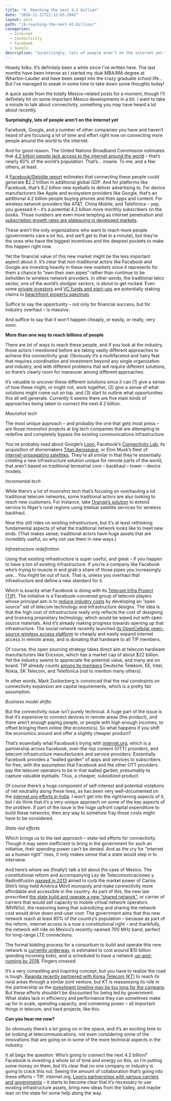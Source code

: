 ```yaml
---
title: "4. Reaching the next 4.2 billion"
date: "2016-11-21T22:12:03.284Z"
layout: post
path: "/4-reaching-the-next-42-billion/"
categories:
  - Internet
  - Connectivity
  - Facebook
  - Google
description: "Surprisingly, lots of people aren’t on the internet yet."
---
```

Howdy folks. It’s definitely been a while since I’ve written here. The last months have been intense as I started my dual MBA/MA degree at Wharton-Lauder and have been swept into the crazy graduate school life... But I’ve managed to sneak in some time to take down some thoughts today!

A quick aside from the totally Mexico-related posts for a moment, though I’ll definitely hit on some important Mexico developments in a bit. I want to take a minute to talk about connectivity, something you may have heard a lot about recently.

<strong>Surprisingly, lots of people aren’t on the internet yet</strong>

Facebook, Google, and a number of other companies you have and haven’t heard of are focusing a lot of time and effort right now on connecting more people around the world to the internet.

And for good reason. The United Nations Broadband Commission estimates that <a href="http://www.broadbandcommission.org/Documents/reports/bb-annualreport2015.pdf">4.2 billion people lack access to the internet around the world</a> – that’s nearly 60% of the world’s population. That’s… insane. To me, and a few others, at least.

A <a href="http://www2.deloitte.com/content/dam/Deloitte/ie/Documents/TechnologyMediaCommunications/2014_uk_tmt_value_of_connectivity_deloitte_ireland.pdf">Facebook/Deloitte report</a> estimates that connecting these people could generate $2.2 trillion in additional global GDP. And for platforms like Facebook, that’s 8.2 billion new eyeballs to deliver advertising to. For device manufacturers like Apple and ecosystem providers like Google, that’s an additional 4.2 billion people buying phones and then apps and content. For wireless network providers like AT&T, China Mobile, and Telefónica – yep, you guessed it – it’s a potential 4.2 billion more monthly subscribers on the books. Those numbers are even more tempting as internet penetration and <a href="http://www.kpcb.com/internet-trends">subscription growth rates are plateauing in developed markets</a>.

These aren’t the only organizations who want to reach more people (governments care a lot too, and we’ll get to that in a minute), but they’re the ones who have the biggest incentives and the deepest pockets to make this happen right now.

Yet the financial value of this new market might be the less important aspect about it. It’s clear that non-traditional actors like Facebook and Google are investing heavily in these new markets since it represents for them a chance to “own their own pipes” rather than continue to be beholden to wireless network providers. In other words, the traditional telco sector, one of the world’s stodgier sectors, is about to get rocked. Even some <a href="http://www.wsj.com/articles/SB10001424052702303330204579248041603159658">private investors</a> and <a href="http://www.fiercewireless.com/wireless/chamath-palihapitiya-wants-to-bid-billions-600-mhz-incentive-auction-to-challenge-verizon">VC funds and start-ups</a> are potentially staking claims to <a href="http://www.recode.net/2015/11/10/11620552/chamath-palihapitiya-is-raising-billions-to-take-on-att-and-verizon">beachfront property spectrum</a>.

Suffice to say the opportunity – not only for financial success, but for industry overhaul – is massive.

And suffice to say that it won’t happen cheaply, or easily, or really, very soon.

<strong>More than one way to reach billions of people</strong>

There are lot of ways to reach these people, and if you look at the industry, those actors I mentioned before are taking vastly different approaches to achieve this connectivity goal. Obviously it’s a multifaceted and hairy feat that requires coordination and investment beyond any single organization and industry, and with different problems that will require different solutions, so there’s clearly room for maneuver among different approaches.

It’s valuable to uncover these different solutions since it can (1) give a sense of how these might, or might not, work together, (2) give a sense of what solutions might come out on top, and (3) start to outline what opportunities this all will generate. Currently it seems there are five main kinds of approaches being taken to connect the next 4.2 billion.

<em>Moonshot tech</em>

The most unique approach – and probably the one that gets most press – are those moonshot projects at big tech companies that are attempting to redefine and completely bypass the existing communications infrastructure.

You’ve probably read about Google’s <a href="https://www.solveforx.com/loon/">Loon</a>, Facebook’s <a href="https://info.internet.org/en/story/connectivity-lab/">Connectivity Lab</a>, its acquisition of dronemakers <a href="https://techcrunch.com/2014/04/14/google-acquires-titan-aerospace-the-drone-company-pursued-by-facebook/">Titan Aerospace</a>, or Elon Musk’s fleet of <a href="https://www.cnet.com/news/elon-musk-is-trying-to-bring-the-internet-to-space/">internet-propagating satellites</a>. They’re all similar in that they’re essentially creating a new infrastructure solution unique for remote parts of the world, that aren’t based on traditional terrestrial core – backhaul – tower – device models.

<em>Incremental tech</em>

While there’s a lot of moonshot tech that’s focusing on overhauling a lot traditional telecom networks, some traditional actors are also looking to reach new customers. For instance, take <a href="http://www.developingtelecoms.com/tech/satellite-networks/5394-orange-niger-uses-satellite-to-extend-rural-niger-network.html">Orange’s solution</a> to extend service to Niger’s rural regions using Intelsat satellite services for wireless backhaul.

Now this still rides on existing infrastructure, but it’s at least rethinking fundamental aspects of what the traditional network looks like to meet new ends. (That makes sense; traditional actors have huge assets that are incredibly useful, so why not use them in new ways.)

<em>Infrastructure redefinition</em>

Using that existing infrastructure is super useful, and great – if you happen to have a ton of existing infrastructure. If you’re a company like Facebook who’s trying to muscle in and grab a share of those pipes you increasingly use... You might be out of luck. That is, unless you overhaul that infrastructure and define a new standard for it.

Which is exactly what Facebook is doing with its <a href="https://telecominfraproject.com/">Telecom Infra Project (TIP)</a>. The initiative is a Facebook-convened group of telecom players whose principal aim is to <a href="http://www.nytimes.com/2016/04/25/technology/facebook-aims-to-drive-down-tech-prices-to-expand-its-reach.html">reduce industry costs</a> by developing an “open source” set of telecom technology and infrastructure designs. The idea is that the high cost of infrastructure really only reflects the cost of designing and licensing proprietary technology, which would be wiped out with open source materials. And it’s already making progress towards opening up that infrastructure. The social network recently launched <a href="https://techcrunch.com/2016/07/06/facebooks-opencellular-is-a-new-open-source-wireless-access-platform-for-remote-areas/">its OpenCellular open-source wireless access platform</a> to cheaply and easily expand internet access in remote areas, and is donating that hardware to all TIP members.

Of course, this open sourcing strategy takes direct aim at telecom hardware manufacturers like Ericsson, which has a market cap of about $22 billion. Yet the industry seems to appreciate the potential value, and many are on board: TIP already counts <a href="https://telecominfraproject.com/members/">among its members</a> Deutsche Telekom, EE, Intel, Nokia, SK Telecom, and Telefónica (not to mention many others).

In other words, Mark Zuckerberg is convinced that the real constraints on connectivity expansion are capital requirements, which is a pretty fair assumption.

<em>Business model shifts</em>

But the connectivity issue isn’t purely technical. A huge part of the issue is that it’s expensive to connect devices in remote areas (the product), and there aren’t enough paying people, or people with high enough incomes, to offset bringing them online (the economics). So what happens if you shift the economics around and offer a slightly cheaper product?

That’s essentially what Facebook’s trying with <a href="http://internet.org/">internet.org</a>, which is a partnership across Facebook, over-the-top content (OTT) providers, and telecom infrastructure manufacturers and service providers. Essentially Facebook provides a “walled garden” of apps and services to subscribers for free, with the assumption that Facebook and the other OTT providers pay the telecom operators to be in that walled garden, presumably to capture valuable eyeballs. Thus, a cheaper, subsidized product.

Of course there’s a huge component of self-interest and potential violations of net neutrality along these lines, as has been very well-documented on the <a href="http://qz.com/384865/facebooks-internet-org-is-falling-apart-in-india-as-the-country-debates-net-neutrality/">internet.org efforts in India</a>. I won’t get into the right/wrong aspects of it, but I do think that it’s a very unique approach on some of the key aspects of the problem. If part of the issue is the huge upfront capital expenditure to build these networks, then any way to somehow fray those costs might have to be considered.

<em>State-led efforts</em>

Which brings us to the last approach – state-led efforts for connectivity. Though it may seem inefficient to bring in the government for such an initiative, their spending power can’t be denied. And as the cry for “internet as a human right” rises, it only makes sense that a state would step in to intervene.

And here’s where we (finally!) talk a bit about the case of Mexico. The constitutional reform and accompanying Ley de Telecomunicaciones y Radiodifusión <a href="http://www.wsj.com/articles/SB10001424127887324904004578537672992847496">passed in 2013</a> aimed to curb the market power of Carlos Slim’s long-held América Móvil monopoly and make connectivity more affordable and accessible in the country. As part of this, the new law proscribed <a href="http://www.wsj.com/articles/mexico-plans-broadband-overhaul-1414794178">the state build and operate a new “shared network”</a>, or carrier of carriers that would sell capacity to mobile virtual network operators (MVNOs), the reasoning being that subsidizing and sharing the network cost would drive down end-user cost. The government aims that this new network reach at least 85% of the country’s population – because as part of the reform, internet access is a now a constitutional right – and thankfully, the network will ride on Mexico’s recently-opened 700 MHz band, perfect for long-range LTE connections.

The formal bidding process for a consortium to build and operate this new network is <a href="http://www.wsj.com/articles/mexico-launches-bidding-process-for-shared-mobile-network-1454099361">currently underway</a>, is estimated to cost around $10 billion (pending incoming bids), and is scheduled to have a network <a href="http://www.developingtelecoms.com/business/investment/5511-mexico-aiming-to-launch-shared-state-network-by-2018.html">up-and-running by 2018</a>. Fingers crossed.

It’s a very compelling and inspiring concept, but you have to realize the road is tough. <a href="http://www.rdb.rw/media-centre/press-releases/rwanda-partnership-to-build-the-future-of-broadband-services-in-rwanda.html">Rwanda recently partnered with Korea Telecom (KT)</a> to reach its rural areas through a similar joint venture, but KT is reassessing its role in the partnership as the <a href="http://www.itnewsafrica.com/2014/01/korea-telecom-may-scale-down-rwanda-business/">investment timeline may be too long for the company</a>. But these efforts shouldn’t be discounted for being led by government. What states lack in efficiency and performance they can sometimes make up for in scale, spending capacity, and convening power – all important things in telecom, and hard projects, like this.

<strong>Can you hear me now?</strong>

So obviously there’s a lot going on in the space, and it’s an exciting time to be looking at telecommunications, not even considering some of the innovations that are going on in some of the more technical aspects in the industry.

It all begs the question: Who’s going to connect the next 4.2 billion? Facebook is investing a whole lot of time and energy on this, so I’m putting some money on them, but it’s clear that no one company or industry is going to crack this nut. Seeing the amount of collaboration that’s going into these efforts – TIP, internet.org, <a href="http://www.recode.net/2016/2/15/11587878/project-loon-rural-internet-effort-going-into-carrier-testing-this">Loon’s partnerships with various carriers and governments</a> – it starts to become clear that it’s necessary to use existing infrastructure assets, bring new ideas from the Valley, and maybe lean on the state for some help along the way.